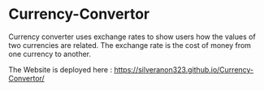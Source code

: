 # Currency-Convertor
  Currency converter uses exchange rates to show users how the values of two currencies are related. The exchange rate is the cost of money from one currency to another.
<br>

The Website is deployed here : https://silveranon323.github.io/Currency-Convertor/
